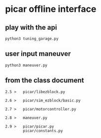 # picar offline interface

## play with the api
`python3 tuning_garage.py`

## user input maneuver
`python3 maneuver.py`


## from the class document
```
2.5 >   picar/libezblock.py

2.6 >   picar/sim_ezblock/basic.py

2.7 >   picar/motorcontroller.py

2.8 >   maneuver.py

2.9 >   picar/picar.py
        picar/constants.py
```